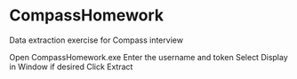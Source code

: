 # CompassHomework
Data extraction exercise for Compass interview


Open CompassHomework.exe
Enter the username and token
Select Display in Window if desired
Click Extract
